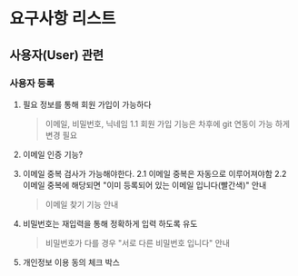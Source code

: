 # 요구사항 리스트

## 사용자(User) 관련

### 사용자 등록

1. 필요 정보를 통해 회원 가입이 가능하다
   > 이메일, 비밀번호, 닉네임
   > 1.1 회원 가입 기능은 차후에 git 연동이 가능 하게 변경 필요
2. 이메일 인증 기능?

3. 이메일 중복 검사가 가능해야한다.
   2.1 이메일 중복은 자동으로 이루어져야함
   2.2 이메일 중복에 해당되면 "이미 등록되어 있는 이메일 입니다(빨간색)" 안내
   > 이메일 찾기 기능 안내
4. 비밀번호는 재입력을 통해 정확하게 입력 하도록 유도
   > 비밀번호가 다를 경우 "서로 다른 비밀번호 입니다" 안내
5. 개인정보 이용 동의 체크 박스
